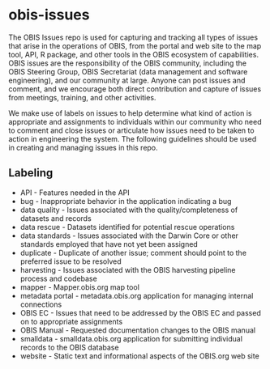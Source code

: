 # obis-issues

The OBIS Issues repo is used for capturing and tracking all types of issues that arise in the operations of OBIS, from the portal and web site to the map tool, API, R package, and other tools in the OBIS ecosystem of capabilities. OBIS issues are the responsibility of the OBIS community, including the OBIS Steering Group, OBIS Secretariat (data management and software engineering), and our community at large. Anyone can post issues and comment, and we encourage both direct contribution and capture of issues from meetings, training, and other activities.

We make use of labels on issues to help determine what kind of action is appropriate and assignments to individuals within our community who need to comment and close issues or articulate how issues need to be taken to action in engineering the system. The following guidelines should be used in creating and managing issues in this repo.

## Labeling

* API - Features needed in the API
* bug - Inappropriate behavior in the application indicating a bug
* data quality - Issues associated with the quality/completeness of datasets and records
* data rescue - Datasets identified for potential rescue operations
* data standards - Issues associated with the Darwin Core or other standards employed that have not yet been assigned
* duplicate - Duplicate of another issue; comment should point to the preferred issue to be resolved
* harvesting - Issues associated with the OBIS harvesting pipeline process and codebase
* mapper - Mapper.obis.org map tool
* metadata portal - metadata.obis.org application for managing internal connections
* OBIS EC - Issues that need to be addressed by the OBIS EC and passed on to appropriate assignments
* OBIS Manual - Requested documentation changes to the OBIS manual
* smalldata - smalldata.obis.org application for submitting individual records to the OBIS database
* website - Static text and informational aspects of the OBIS.org web site
